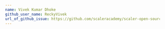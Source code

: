 ```yaml
---
name: Vivek Kumar Dhoke
github_user_name: ReckyVivek
url_of_github_issue: https://github.com/scaleracademy/scaler-open-source-september-challenge/issues/106 
---
```

